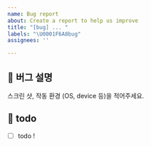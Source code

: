 ```yaml
---
name: Bug report
about: Create a report to help us improve
title: "[bug] ... "
labels: "\U0001F6A8bug"
assignees: ''

---
```


## 🐞 버그 설명
스크린 샷, 작동 환경 (OS, device 등)을 적어주세요.

## 📝 todo
- [ ] todo !
